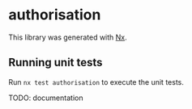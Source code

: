 # authorisation

This library was generated with [Nx](https://nx.dev).

## Running unit tests

Run `nx test authorisation` to execute the unit tests.

TODO: documentation
